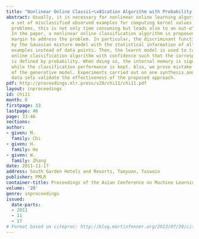 ```yaml
---
title: "Nonlinear Online Classiï¬\x81cation Algorithm with Probability Margin"
abstract: Usually, it is necessary for nonlinear online learning algorithms to store
  a set of misclassified observed examples for computing kernel values. For large-scale
  problems, this is not only time consuming but leads also to an out-of-memory problem.
  In the paper, a nonlinear online classification algorithm is proposed with a probability
  margin to address the problem. In particular, the discriminant function is defined
  by the Gaussian mixture model with the statistical information of all the observed
  examples instead of data points. Then, the learnt model is used to train a nonlinear
  online classification algorithm with confidence such that the corresponding margin
  is defined by probability. When doing so, the internal memory is significantly reduced
  while the classification performance is kept. Also, we prove mistake bounds in terms
  of the generative model. Experiments carried out on one synthesis and two real large-scale
  data sets validate the effectiveness of the proposed approach.
pdf: http://proceedings.mlr.press/v20/chi11/chi11.pdf
layout: inproceedings
id: chi11
month: 0
firstpage: 33
lastpage: 46
page: 33-46
sections: 
author:
- given: M.
  family: Chi
- given: H.
  family: He
- given: W.
  family: Zhang
date: 2011-11-17
address: South Garden Hotels and Resorts, Taoyuan, Taiwain
publisher: PMLR
container-title: Proceedings of the Asian Conference on Machine Learning
volume: '20'
genre: inproceedings
issued:
  date-parts:
  - 2011
  - 11
  - 17
# Format based on citeproc: http://blog.martinfenner.org/2013/07/30/citeproc-yaml-for-bibliographies/
---
```

